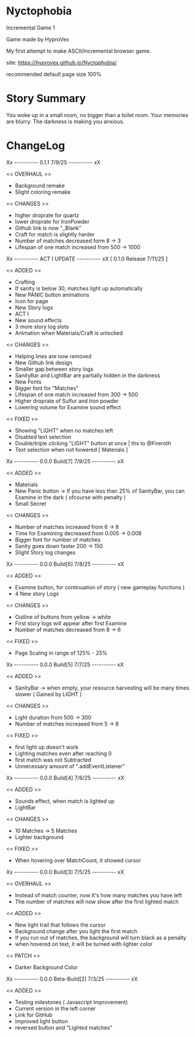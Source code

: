 # Nyctophobia

Incremental Game 1

Game made by HyproVex

My first attempt to make ASCII/Incremental browser game.

site: https://hyprovex.github.io/Nyctophobia/

recommended default page size 100%

# Story Summary 

You woke up in a small room, no bigger than a toilet room. Your memories are blurry. The darkness is making you anxious.


# ChangeLog

Xx ---------- 0.1.1 7/9/25 ---------- xX

<< OVERHAUL >>

- Background remake
- Slight coloring remake

<< CHANGES >>

- higher droprate for quartz
- lower droprate for IronPowder
- Github link is now "_Blank"
- Craft for match is slightly harder 
- Number of matches decreased form 8 -> 3
- Lifespan of one match increased from 500 -> 1000


Xx ---------- ACT I UPDATE ---------- xX
[ 0.1.0 Release 7/11/25 ] 

<< ADDED >>

- Crafting
- If sanity is below 30, matches light up automatically
- New PANIC button animations
- Icon for page
- New Story logs
- ACT I
- New sound effects
- 3 more story log slots
- Animation when Materials/Craft is unlocked

<< CHANGES >>

- Helping lines are now removed
- New Github link design
- Smaller gap between story logs
- SanityBar and LightBar are partially hidden in the darkness
- New Fonts
- Bigger font for "Matches"
- Lifespan of one match increased from 300 -> 500
- Higher droprate of Sulfur and Iron powder
- Lowering volume for Examine sound effect

<< FIXED >>

- Showing "LIGHT" when no matches left
- Disabled text selection
- Double/triple clicking "LIGHT" button at once | thx to @Fireroth
- Text selection when not howered [ Materials ]


Xx ---------- 0.0.0 Build[7] 7/9/25 ---------- xX

<< ADDED >>

- Materials
- New Panic button -> If you have less than 25% of SanityBar, you can Examine in the dark ( ofcourse with penalty )
- Small Secret

<< CHANGES >>

- Number of matches increased from 6 -> 8
- Time for Examining decreased from 0.005 -> 0.008
- Bigger font for number of matches
- Sanity goes down faster 200 -> 150
- Slight Story log changes


Xx ---------- 0.0.0 Build[6] 7/8/25 ---------- xX

<< ADDED >>

- Examine button, for continuation of story ( new gameplay functions )
- 4 New story Logs

<< CHANGES >>

- Outline of buttons from yellow -> white
- First story logs will appear after first Examine
- Number of matches decreased from 8 -> 6

<< FIXED >>

- Page Scaling in range of 125% - 25%


Xx ---------- 0.0.0 Build[5] 7/7/25 ---------- xX

<< ADDED >>

- SanityBar -> when empty, your resource harvesting will be many times slower ( Gained by LIGHT )

<< CHANGES >>

- Light duration from 500 -> 300
- Number of matches increased from 5 -> 8

<< FIXED >>

- first light up doesn't work
- Lighting matches even after reaching 0 
- first match was not Subtracted
- Unnecessary amount of ".addEventListener"


Xx ---------- 0.0.0 Build[4] 7/6/25 ---------- xX

<< ADDED >>

- Sounds effect, when match is lighted up
- LightBar

<< CHANGES >>

- 10 Matches -> 5 Matches
- Lighter background

<< FIXED >>

- When hovering over MatchCount, it showed cursor


Xx ---------- 0.0.0 Build[3] 7/5/25 ---------- xX

<< OVERHAUL >>

- Instead of match counter, now It's how many matches you have left
- The number of matches will now show after the first lighted match

<< ADDED >>

- New light trail that follows the cursor
- Background change after you light the first match
- If you run out of matches, the background will turn black as a penalty
- when hovered on text, it will be turned with lighter color

<< PATCH >>

- Darker Background Color


Xx ---------- 0.0.0 Beta-Build[2] 7/3/25 ---------- xX

<< ADDED >>

- Testing milestones ( Javascript Improvement)
- Current version in the left corner 
- Link for GitHub 
- Improved light button 
- reversed button and "Lighted matches"

